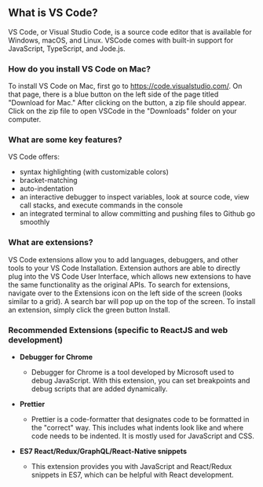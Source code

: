 ## What is VS Code?
VS Code, or Visual Studio Code, is a source code editor that is available for Windows, macOS, and Linux. VSCode comes with built-in support for JavaScript, TypeScript, and Jode.js.

### How do you install VS Code on Mac?
To install VS Code on Mac, first go to https://code.visualstudio.com/. On that page, there is a blue button on the left side of the page titled "Download for Mac." After clicking on the button, a zip file should appear. Click on the zip file to open VSCode in the "Downloads" folder on your computer.

### What are some key features?
VS Code offers:
- syntax highlighting (with customizable colors)
- bracket-matching
- auto-indentation
- an interactive debugger to inspect variables, look at source code, view call stacks, and execute commands in the console 
- an integrated terminal to allow committing and pushing files to Github go smoothly

### What are extensions?
VS Code extensions allow you to add languages, debuggers, and other tools to your VS Code Installation. Extension authors are able to directly plug into the VS Code User Interface, which allows new extensions to have the same functionality as the original APIs. 
To search for extensions, navigate over to the Extensions icon on the left side of the screen (looks similar to a grid). A search bar will pop up on the top of the screen. To install an extension, simply click the green button Install.

### Recommended Extensions (specific to ReactJS and web development)
- **Debugger for Chrome**
    - Debugger for Chrome is a tool developed by Microsoft used to debug JavaScript. With this extension, you can set breakpoints and debug scripts that are added dynamically. 

- **Prettier**  
    - Prettier is a code-formatter that designates code to be formatted in the "correct" way. This includes what indents look like and where code needs to be indented. It is mostly used for JavaScript and CSS. 

- **ES7 React/Redux/GraphQL/React-Native snippets**
    - This extension provides you with JavaScript and React/Redux snippets in ES7, which can be helpful with React development. 